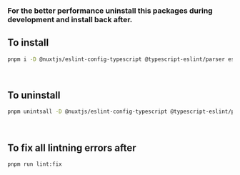 ### For the better performance uninstall this packages during development and install back after.

## To install
```bash
pnpm i -D @nuxtjs/eslint-config-typescript @typescript-eslint/parser eslint eslint-config-prettier eslint-plugin-prettier prettier prettier-plugin-tailwindcss
```

<br />

## To uninstall
```bash
pnpm unintsall -D @nuxtjs/eslint-config-typescript @typescript-eslint/parser eslint eslint-config-prettier eslint-plugin-prettier prettier prettier-plugin-tailwindcss
```

<br />

## To fix all lintning errors after

```bash
pnpm run lint:fix
```